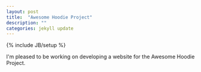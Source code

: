 ```yaml
---
layout: post
title:  "Awesome Hoodie Project"
description: ""
categories: jekyll update
---
```


{% include JB/setup %}

I'm pleased to be working on developing a website for the Awesome Hoodie Project.
